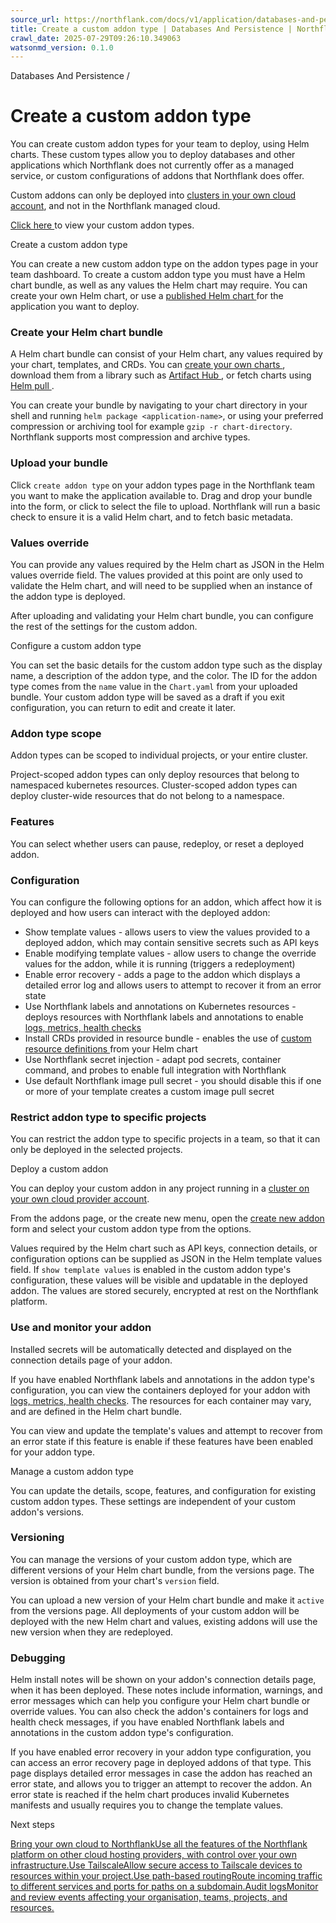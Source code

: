```yaml
---
source_url: https://northflank.com/docs/v1/application/databases-and-persistence/create-a-custom-addon-type
title: Create a custom addon type | Databases And Persistence | Northflank Application docs
crawl_date: 2025-07-29T09:26:10.349063
watsonmd_version: 0.1.0
---
```


Databases And Persistence / 

# Create a custom addon type

You can create custom addon types for your team to deploy, using Helm charts. These custom types allow you to deploy databases and other applications which Northflank does not currently offer as a managed service, or custom configurations of addons that Northflank does offer.

Custom addons can only be deployed into [clusters in your own cloud account](../bring-your-own-cloud/use-other-cloud-providers-with-northflank), and not in the Northflank managed cloud.

[Click here ](https://app.northflank.com/s/account/addon-types) to view your custom addon types.

Create a custom addon type

You can create a new custom addon type on the addon types page in your team dashboard. To create a custom addon type you must have a Helm chart bundle, as well as any values the Helm chart may require. You can create your own Helm chart, or use a [published Helm chart ](https://artifacthub.io/) for the application you want to deploy.

### Create your Helm chart bundle

A Helm chart bundle can consist of your Helm chart, any values required by your chart, templates, and CRDs. You can [create your own charts ](https://helm.sh/docs/topics/charts/), download them from a library such as [Artifact Hub ](https://artifacthub.io/), or fetch charts using [Helm pull ](https://helm.sh/docs/helm/helm_pull/).

You can create your bundle by navigating to your chart directory in your shell and running `helm package <application-name>`, or using your preferred compression or archiving tool for example `gzip -r chart-directory`. Northflank supports most compression and archive types.

### Upload your bundle

Click `create addon type` on your addon types page in the Northflank team you want to make the application available to. Drag and drop your bundle into the form, or click to select the file to upload. Northflank will run a basic check to ensure it is a valid Helm chart, and to fetch basic metadata.

### Values override

You can provide any values required by the Helm chart as JSON in the Helm values override field. The values provided at this point are only used to validate the Helm chart, and will need to be supplied when an instance of the addon type is deployed.

After uploading and validating your Helm chart bundle, you can configure the rest of the settings for the custom addon.

Configure a custom addon type

You can set the basic details for the custom addon type such as the display name, a description of the addon type, and the color. The ID for the addon type comes from the `name` value in the `Chart.yaml` from your uploaded bundle. Your custom addon type will be saved as a draft if you exit configuration, you can return to edit and create it later.

### Addon type scope

Addon types can be scoped to individual projects, or your entire cluster.

Project-scoped addon types can only deploy resources that belong to namespaced kubernetes resources. Cluster-scoped addon types can deploy cluster-wide resources that do not belong to a namespace.

### Features

You can select whether users can pause, redeploy, or reset a deployed addon.

### Configuration

You can configure the following options for an addon, which affect how it is deployed and how users can interact with the deployed addon:

  * Show template values - allows users to view the values provided to a deployed addon, which may contain sensitive secrets such as API keys
  * Enable modifying template values - allow users to change the override values for the addon, while it is running (triggers a redeployment)
  * Enable error recovery - adds a page to the addon which displays a detailed error log and allows users to attempt to recover it from an error state
  * Use Northflank labels and annotations on Kubernetes resources - deploys resources with Northflank labels and annotations to enable [logs, metrics, health checks](../observe/monitor-containers)
  * Install CRDs provided in resource bundle - enables the use of [custom resource definitions ](https://kubernetes.io/docs/tasks/extend-kubernetes/custom-resources/custom-resource-definitions/) from your Helm chart
  * Use Northflank secret injection - adapt pod secrets, container command, and probes to enable full integration with Northflank
  * Use default Northflank image pull secret - you should disable this if one or more of your template creates a custom image pull secret



### Restrict addon type to specific projects

You can restrict the addon type to specific projects in a team, so that it can only be deployed in the selected projects.

Deploy a custom addon

You can deploy your custom addon in any project running in a [cluster on your own cloud provider account](../bring-your-own-cloud/use-other-cloud-providers-with-northflank).

From the addons page, or the create new menu, open the [create new addon ](https://app.northflank.com/s/project/create/addon) form and select your custom addon type from the options.

Values required by the Helm chart such as API keys, connection details, or configuration options can be supplied as JSON in the Helm template values field. If `show template values` is enabled in the custom addon type's configuration, these values will be visible and updatable in the deployed addon. The values are stored securely, encrypted at rest on the Northflank platform.

### Use and monitor your addon

Installed secrets will be automatically detected and displayed on the connection details page of your addon.

If you have enabled Northflank labels and annotations in the addon type's configuration, you can view the containers deployed for your addon with [logs, metrics, health checks](../observe/monitor-containers). The resources for each container may vary, and are defined in the Helm chart bundle.

You can view and update the template's values and attempt to recover from an error state if this feature is enable if these features have been enabled for your addon type.

Manage a custom addon type

You can update the details, scope, features, and configuration for existing custom addon types. These settings are independent of your custom addon's versions.

### Versioning

You can manage the versions of your custom addon type, which are different versions of your Helm chart bundle, from the versions page. The version is obtained from your chart's `version` field.

You can upload a new version of your Helm chart bundle and make it `active` from the versions page. All deployments of your custom addon will be deployed with the new Helm chart and values, existing addons will use the new version when they are redeployed.

### Debugging

Helm install notes will be shown on your addon's connection details page, when it has been deployed. These notes include information, warnings, and error messages which can help you configure your Helm chart bundle or override values. You can also check the addon's containers for logs and health check messages, if you have enabled Northflank labels and annotations in the custom addon type's configuration.

If you have enabled error recovery in your addon type configuration, you can access an error recovery page in deployed addons of that type. This page displays detailed error messages in case the addon has reached an error state, and allows you to trigger an attempt to recover the addon. An error state is reached if the helm chart produces invalid Kubernetes manifests and usually requires you to change the template values.

Next steps

[Bring your own cloud to NorthflankUse all the features of the Northflank platform on other cloud hosting providers, with control over your own infrastructure.](/docs/v1/application/bring-your-own-cloud/use-other-cloud-providers-with-northflank)[Use TailscaleAllow secure access to Tailscale devices to resources within your project.](/docs/v1/application/network/use-tailscale)[Use path-based routingRoute incoming traffic to different services and ports for paths on a subdomain.](/docs/v1/application/domains/use-path-based-routing)[Audit logsMonitor and review events affecting your organisation, teams, projects, and resources.](/docs/v1/application/observe/audit-logs)